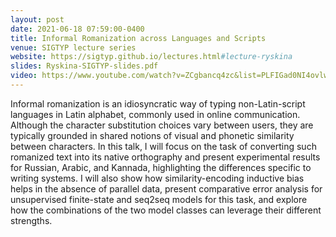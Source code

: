 ```yaml
---
layout: post
date: 2021-06-18 07:59:00-0400
title: Informal Romanization across Languages and Scripts
venue: SIGTYP lecture series
website: https://sigtyp.github.io/lectures.html#lecture-ryskina
slides: Ryskina-SIGTYP-slides.pdf
video: https://www.youtube.com/watch?v=ZCgbancq4zc&list=PLFIGad0NI4ovlwmNdHMVGnEVt3lnXUim6
---
```


Informal romanization is an idiosyncratic way of typing non-Latin-script languages in Latin alphabet, commonly used in online communication. Although the character substitution choices vary between users, they are typically grounded in shared notions of visual and phonetic similarity between characters. In this talk, I will focus on the task of converting such romanized text into its native orthography and present experimental results for Russian, Arabic, and Kannada, highlighting the differences specific to writing systems. I will also show how similarity-encoding inductive bias helps in the absence of parallel data, present comparative error analysis for unsupervised finite-state and seq2seq models for this task, and explore how the combinations of the two model classes can leverage their different strengths.